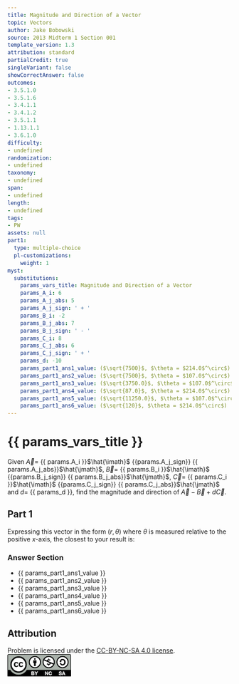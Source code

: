 ```yaml
---
title: Magnitude and Direction of a Vector
topic: Vectors
author: Jake Bobowski
source: 2013 Midterm 1 Section 001
template_version: 1.3
attribution: standard
partialCredit: true
singleVariant: false
showCorrectAnswer: false
outcomes:
- 3.5.1.0
- 3.5.1.6
- 3.4.1.1
- 3.4.1.2
- 3.5.1.1
- 1.13.1.1
- 3.6.1.0
difficulty:
- undefined
randomization:
- undefined
taxonomy:
- undefined
span:
- undefined
length:
- undefined
tags:
- PW
assets: null
part1:
  type: multiple-choice
  pl-customizations:
    weight: 1
myst:
  substitutions:
    params_vars_title: Magnitude and Direction of a Vector
    params_A_i: 6
    params_A_j_abs: 5
    params_A_j_sign: ' + '
    params_B_i: -2
    params_B_j_abs: 7
    params_B_j_sign: ' - '
    params_C_i: 8
    params_C_j_abs: 6
    params_C_j_sign: ' + '
    params_d: -10
    params_part1_ans1_value: ($\sqrt{7500}$, $\theta = $214.0$^\circ$)
    params_part1_ans2_value: ($\sqrt{7500}$, $\theta = $107.0$^\circ$)
    params_part1_ans3_value: ($\sqrt{3750.0}$, $\theta = $107.0$^\circ$)
    params_part1_ans4_value: ($\sqrt{87.0}$, $\theta = $214.0$^\circ$)
    params_part1_ans5_value: ($\sqrt{11250.0}$, $\theta = $107.0$^\circ$)
    params_part1_ans6_value: ($\sqrt{120}$, $\theta = $214.0$^\circ$)
---
```

# {{ params_vars_title }}
Given $\vec{A} =$ {{ params.A_i }}$\hat{\imath}$ {{params.A_j_sign}} {{ params.A_j_abs}}$\hat{\jmath}$, $\vec{B} =$ {{ params.B_i }}$\hat{\imath}$ {{params.B_j_sign}} {{ params.B_j_abs}}$\hat{\jmath}$, $\vec{C} =$ {{ params.C_i }}$\hat{\imath}$ {{params.C_j_sign}} {{ params.C_j_abs}}$\hat{\jmath}$ and $d=$ {{ params_d }}, find the magnitude and direction of $\vec{A}-\vec{B}+d\vec{C}$.

## Part 1

Expressing this vector in the form $(r,\theta)$ where $\theta$ is measured relative to the positive $x$-axis, the closest to your result is:

### Answer Section

- {{ params_part1_ans1_value }}
- {{ params_part1_ans2_value }}
- {{ params_part1_ans3_value }}
- {{ params_part1_ans4_value }}
- {{ params_part1_ans5_value }}
- {{ params_part1_ans6_value }}

## Attribution

Problem is licensed under the [CC-BY-NC-SA 4.0 license](https://creativecommons.org/licenses/by-nc-sa/4.0/).<br> ![The Creative Commons 4.0 license requiring attribution-BY, non-commercial-NC, and share-alike-SA license.](https://raw.githubusercontent.com/firasm/bits/master/by-nc-sa.png)